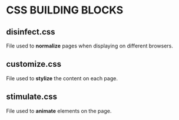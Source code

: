 # CSS BUILDING BLOCKS

## disinfect.css

File used to **normalize** pages when displaying on different browsers.

## customize.css

File used to **stylize** the content on each page.

## stimulate.css

File used to **animate** elements on the page.
